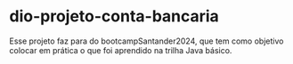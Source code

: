 # dio-projeto-conta-bancaria
Esse projeto faz para do bootcampSantander2024, que tem como objetivo colocar em prática o que foi aprendido na trilha Java básico.
